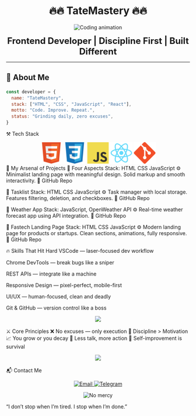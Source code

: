 <h1 align="center">🔥🔥 TateMastery 🔥🔥</h1>

<p align="center">
  <img src="https://media.giphy.com/media/qgQUggAC3Pfv687qPC/giphy.gif" alt="Coding animation" width="600" />
</p>

<p align="center">
  <b style="font-size:24px;">Frontend Developer | Discipline First | Built Different</b>
</p>

---

## 🧠 About Me

```js
const developer = {
  name: "TateMastery",
  stack: ["HTML", "CSS", "JavaScript", "React"],
  motto: "Code. Improve. Repeat.",
  status: "Grinding daily, zero excuses",
}
```
⚒️ Tech Stack
<div align="center"> <img alt="HTML5" src="https://raw.githubusercontent.com/devicons/devicon/master/icons/html5/html5-original.svg" width="60" /> <img alt="CSS3" src="https://raw.githubusercontent.com/devicons/devicon/master/icons/css3/css3-original.svg" width="60" /> <img alt="JavaScript" src="https://raw.githubusercontent.com/devicons/devicon/master/icons/javascript/javascript-original.svg" width="60" /> <img alt="React" src="https://raw.githubusercontent.com/devicons/devicon/master/icons/react/react-original.svg" width="60" /> <img alt="Git" src="https://raw.githubusercontent.com/devicons/devicon/master/icons/git/git-original.svg" width="60" /> </div>
🚀 My Arsenal of Projects
🔹 Four Aspects
Stack: HTML CSS JavaScript
⚙️ Minimalist landing page with meaningful design. Solid markup and smooth interactivity.
📂 GitHub Repo

🔹 Tasklist
Stack: HTML CSS JavaScript
⚙️ Task manager with local storage. Features filtering, deletion, and checkboxes.
📂 GitHub Repo

🔹 Weather App
Stack: JavaScript, OpenWeather API
⚙️ Real-time weather forecast app using API integration.
📂 GitHub Repo

🔹 Fastech Landing Page
Stack: HTML CSS JavaScript
⚙️ Modern landing page for products or startups. Clean sections, animations, fully responsive.
📂 GitHub Repo

🔥 Skills That Hit Hard
VSCode — laser-focused dev workflow

Chrome DevTools — break bugs like a sniper

REST APIs — integrate like a machine

Responsive Design — pixel-perfect, mobile-first

UI/UX — human-focused, clean and deadly

Git & GitHub — version control like a boss

<p align="center"> <img src="https://media.giphy.com/media/l41lFw057lAJQMwg0/giphy.gif" width="500"/> </p>
⚔️ Core Principles
❌ No excuses — only execution
💪 Discipline > Motivation
📈 You grow or you decay
🚫 Less talk, more action
🧠 Self-improvement is survival

<p align="center"> <img src="https://media.giphy.com/media/iIqmM5tTjmpOB9mpbn/giphy.gif" width="600" /> </p>
📬 Contact Me
<p align="center"> <a href="mailto:jbrodi766@gmail.com"> <img src="https://img.shields.io/badge/Email-jbrodi766%40gmail.com-D14836?style=for-the-badge&logo=gmail&logoColor=white" alt="Email"> </a> <a href="https://t.me/phantom_assasin7"> <img src="https://img.shields.io/badge/Telegram-%40phantom_assasin7-0088cc?style=for-the-badge&logo=telegram&logoColor=white" alt="Telegram"> </a> </p> <p align="center"> <img src="https://media.giphy.com/media/Hj7s2F6zE1I1m/giphy.gif" width="400" alt="No mercy" /> </p>
“I don’t stop when I’m tired. I stop when I’m done.”
